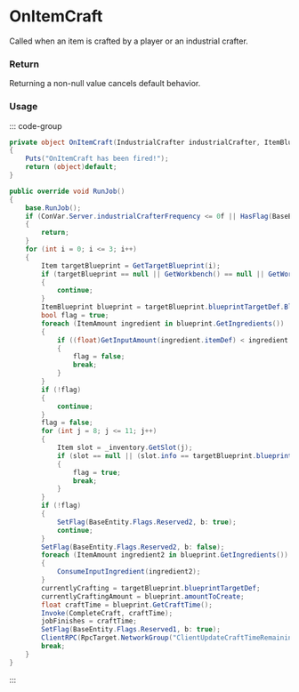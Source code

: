 # OnItemCraft
<Badge type="info" text="Industrial"/>[<Badge type="danger" text="Carbon Compatible"/>](https://github.com/CarbonCommunity/Carbon)[<Badge type="warning" text="Oxide Compatible"/>](https://github.com/OxideMod/Oxide.Rust)
Called when an item is crafted by a player or an industrial crafter.

### Return
Returning a non-null value cancels default behavior.

### Usage
::: code-group
```csharp [Example]
private object OnItemCraft(IndustrialCrafter industrialCrafter, ItemBlueprint local2)
{
	Puts("OnItemCraft has been fired!");
	return (object)default;
}
```
```csharp [Source — Assembly-CSharp @ IndustrialCrafter]
public override void RunJob()
{
	base.RunJob();
	if (ConVar.Server.industrialCrafterFrequency <= 0f || HasFlag(BaseEntity.Flags.Reserved1) || currentlyCrafting != null)
	{
		return;
	}
	for (int i = 0; i <= 3; i++)
	{
		Item targetBlueprint = GetTargetBlueprint(i);
		if (targetBlueprint == null || GetWorkbench() == null || GetWorkbench().Workbenchlevel < targetBlueprint.blueprintTargetDef.Blueprint.GetWorkbenchLevel())
		{
			continue;
		}
		ItemBlueprint blueprint = targetBlueprint.blueprintTargetDef.Blueprint;
		bool flag = true;
		foreach (ItemAmount ingredient in blueprint.GetIngredients())
		{
			if ((float)GetInputAmount(ingredient.itemDef) < ingredient.amount)
			{
				flag = false;
				break;
			}
		}
		if (!flag)
		{
			continue;
		}
		flag = false;
		for (int j = 8; j <= 11; j++)
		{
			Item slot = _inventory.GetSlot(j);
			if (slot == null || (slot.info == targetBlueprint.blueprintTargetDef && slot.amount + blueprint.amountToCreate <= slot.MaxStackable()))
			{
				flag = true;
				break;
			}
		}
		if (!flag)
		{
			SetFlag(BaseEntity.Flags.Reserved2, b: true);
			continue;
		}
		SetFlag(BaseEntity.Flags.Reserved2, b: false);
		foreach (ItemAmount ingredient2 in blueprint.GetIngredients())
		{
			ConsumeInputIngredient(ingredient2);
		}
		currentlyCrafting = targetBlueprint.blueprintTargetDef;
		currentlyCraftingAmount = blueprint.amountToCreate;
		float craftTime = blueprint.GetCraftTime();
		Invoke(CompleteCraft, craftTime);
		jobFinishes = craftTime;
		SetFlag(BaseEntity.Flags.Reserved1, b: true);
		ClientRPC(RpcTarget.NetworkGroup("ClientUpdateCraftTimeRemaining"), (float)jobFinishes, jobFinishes.Duration);
		break;
	}
}

```
:::
